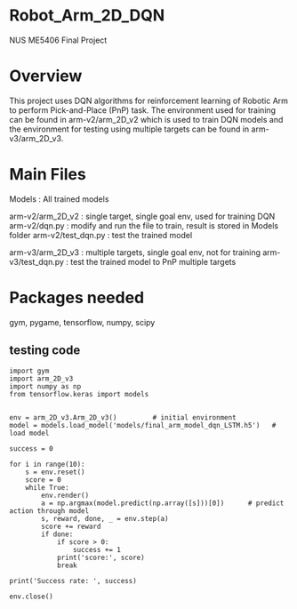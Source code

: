 # Robot_Arm_2D_DQN
NUS ME5406 Final Project

# Overview
This project uses DQN algorithms for reinforcement learning of Robotic Arm to perform Pick-and-Place (PnP) task. The environment used for training can be found in arm-v2/arm_2D_v2 which is used to train DQN models and the environment for testing using multiple targets can be found in arm-v3/arm_2D_v3.

# Main Files
Models             : All trained models

arm-v2/arm_2D_v2   : single target, single goal env, used for training DQN
arm-v2/dqn.py      : modify and run the file to train, result is stored in Models folder
arm-v2/test_dqn.py : test the trained model

arm-v3/arm_2D_v3   : multiple targets, single goal env, not for training
arm-v3/test_dqn.py : test the trained model to PnP multiple targets

# Packages needed
gym, pygame, tensorflow, numpy, scipy

## testing code
```
import gym
import arm_2D_v3
import numpy as np
from tensorflow.keras import models


env = arm_2D_v3.Arm_2D_v3()         # initial environment 
model = models.load_model('models/final_arm_model_dqn_LSTM.h5')   # load model 

success = 0 

for i in range(10):
    s = env.reset()
    score = 0
    while True:
        env.render()
        a = np.argmax(model.predict(np.array([s]))[0])      # predict action through model 
        s, reward, done, _ = env.step(a)
        score += reward
        if done:
            if score > 0:
                success += 1
            print('score:', score)
            break

print('Success rate: ', success)

env.close()
```
